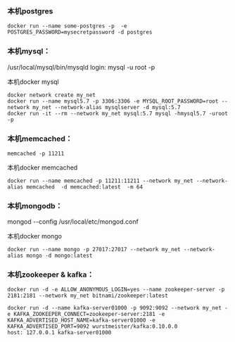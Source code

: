 ### 本机postgres
```
docker run --name some-postgres -p  -e POSTGRES_PASSWORD=mysecretpassword -d postgres
```

### 本机mysql：
/usr/local/mysql/bin/mysqld
login: mysql -u root -p

本机docker mysql

```
docker network create my_net
docker run --name mysql5.7 -p 3306:3306 -e MYSQL_ROOT_PASSWORD=root --network my_net --network-alias mysqlserver -d mysql:5.7
docker run -it --rm --network my_net mysql:5.7 mysql -hmysql5.7 -uroot -p
```

### 本机memcached：
```memcached -p 11211```

本机docker memcached
```
docker run --name memcached -p 11211:11211 --network my_net --network-alias memcached  -d memcached:latest  -m 64
```

### 本机mongodb：
mongod --config /usr/local/etc/mongod.conf

本机docker mongo

```
docker run --name mongo -p 27017:27017 --network my_net --network-alias mongo -d mongo:latest
```

### 本机zookeeper & kafka：
```
docker run -d -e ALLOW_ANONYMOUS_LOGIN=yes --name zookeeper-server -p 2181:2181 --network my_net bitnami/zookeeper:latest

docker run -d --name kafka-server01000 -p 9092:9092 --network my_net -e KAFKA_ZOOKEEPER_CONNECT=zookeeper-server:2181 -e KAFKA_ADVERTISED_HOST_NAME=kafka-server01000 -e KAFKA_ADVERTISED_PORT=9092 wurstmeister/kafka:0.10.0.0
host: 127.0.0.1 kafka-server01000
```
